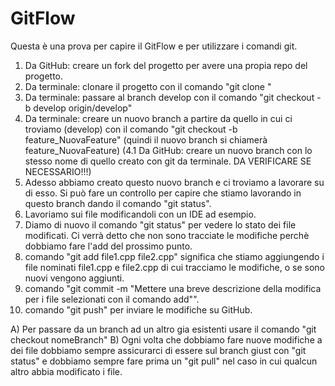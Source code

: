 # GitFlow

Questa è una prova per capire il GitFlow e per utilizzare i comandi git.

1. Da GitHub: creare un fork del progetto per avere una propia repo del progetto.
2. Da terminale: clonare il progetto con il comando "git clone <URL>"
3. Da terminale: passare al branch develop con il comando "git checkout -b develop origin/develop"
4. Da terminale: creare un nuovo branch a partire da quello in cui ci troviamo (develop) con il comando "git checkout -b feature_NuovaFeature" (quindi il nuovo branch si chiamerà feature_NuovaFeature)
(4.1 Da GitHub: creare un nuovo branch con lo stesso nome di quello creato con git da terminale. DA VERIFICARE SE NECESSARIO!!!)
5. Adesso abbiamo creato questo nuovo branch e ci troviamo a lavorare su di esso. Si può fare un controllo per capire che stiamo lavorando in questo branch dando il comando "git status".
6. Lavoriamo sui file modificandoli con un IDE ad esempio.
7. Diamo di nuovo il comando "git status" per vedere lo stato dei file modificati. Ci verrà detto che non sono tracciate le modifiche perchè dobbiamo fare l'add del prossimo punto.
8. comando "git add file1.cpp file2.cpp" significa che stiamo aggiungendo i file nominati file1.cpp e file2.cpp di cui tracciamo le modifiche, o se sono nuovi vengono aggiunti.
9. comando "git commit -m "Mettere una breve descrizione della modifica per i file selezionati con il comando add"".
10. comando "git push" per inviare le modifiche su GitHub.

A) Per passare da un branch ad un altro gia esistenti usare il comando "git checkout nomeBranch"
B) Ogni volta che dobbiamo fare nuove modifiche a dei file dobbiamo sempre assicurarci di essere sul branch giust con "git status" e dobbiamo sempre fare prima un "git pull" nel caso in cui qualcun altro abbia modificato i file.
